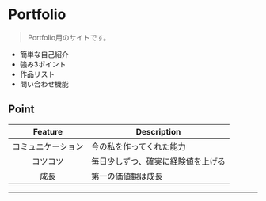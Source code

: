 # Portfolio
> Portfolio用のサイトです。
- 簡単な自己紹介
- 強み3ポイント
- 作品リスト
- 問い合わせ機能

## Point
|Feature|Description|
|:--:|--|
|コミュニケーション|今の私を作ってくれた能力|
|コツコツ|毎日少しずつ、確実に経験値を上げる|
|成長|第一の価値観は成長|

___
